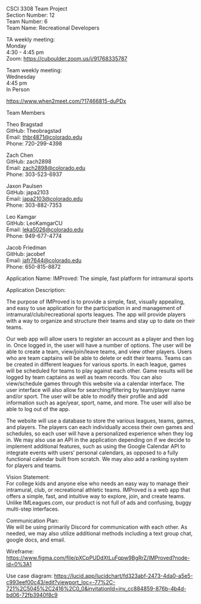 CSCI 3308 Team Project  
Section Number: 12  
Team Number: 6  
Team Name: Recreational Developers  

TA weekly meeting:  
Monday  
4:30 - 4:45 pm   
Zoom:  https://cuboulder.zoom.us/j/91768335787  

Team weekly meeting:  
Wednesday  
4:45 pm  
In Person  
  
https://www.when2meet.com/?17466815-duPDx  

Team Members  

Theo Bragstad  
GitHub: Theobragstad   
Email: thbr4871@colorado.edu  
Phone: 720-299-4398  

Zach Chen  
GitHub: zach2898  
Email: zach2898@colorado.edu  
Phone: 303-523-6937  

Jaxon Paulsen  
GitHub: japa2103  
Email: japa2103@colorado.edu  
Phone: 303-882-7353  

Leo Kamgar  
GitHub: LeoKamgarCU  
Email: leka5026@colorado.edu  
Phone: 949-677-4774

Jacob Friedman  
GitHub: jacobef  
Email: jafr7644@colorado.edu  
Phone: 650-815-8872  


Application Name: IMProved: The simple, fast platform for intramural sports  

Application Description:   

The purpose of IMProved is to provide a simple, fast, visually appealing, and easy to use application for the participation in and management of intramural/club/recreational sports leagues. The app will provide players with a way to organize and structure their teams and stay up to date on their teams.   

Our web app will allow users to register an account as a player and then log in. Once logged in, the user will have a number of options. The user will be able to create a team, view/join/leave teams, and view other players. Users who are team captains will be able to delete or edit their teams. Teams can be created in different leagues for various sports. In each league, games will be scheduled for teams to play against each other. Game results will be logged by team captains as well as team records. You can also view/schedule games through this website via a calendar interface. The user interface will also allow for searching/filtering by team/player name and/or sport. The user will be able to modify their profile and add information such as age/year, sport, name, and more. The user will also be able to log out of the app.  

The website will use a database to store the various leagues, teams, games, and players. The players can each individually access their own games and schedules, so each user will have a personalized experience when they log in. We may also use an API in the application depending on if we decide to  implement additional features, such as using the Google Calendar API to integrate events with users’ personal calendars, as opposed to a fully functional calendar built from scratch. We may also add a ranking system for players and teams.  

Vision Statement:   
For college kids and anyone else who needs an easy way to manage their intramural, club, or recreational athletic teams. IMProved is a web app that offers a simple, fast, and intuitive way to explore, join, and create teams. Unlike IMLeagues.com, our product is not full of ads and confusing, buggy multi-step interfaces.   

Communication Plan:  
We will be using primarily Discord for communication with each other. As needed, we may also utilize additional methods including a text group chat, google docs, and email.  


Wireframe:  
https://www.figma.com/file/pXCpPUDdXtLuFqpw9BgRrZ/IMProved?node-id=0%3A1

Use case diagram:
https://lucid.app/lucidchart/fd323abf-2473-4da0-a5e5-c993eef00c43/edit?viewport_loc=-77%2C-721%2C5045%2C2416%2C0_0&invitationId=inv_cc884859-876b-4b4d-bd06-72fb3940f8c9
